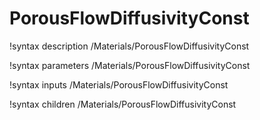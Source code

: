 <!-- MOOSE Documentation Stub: Remove this when content is added. -->

# PorousFlowDiffusivityConst
!syntax description /Materials/PorousFlowDiffusivityConst

!syntax parameters /Materials/PorousFlowDiffusivityConst

!syntax inputs /Materials/PorousFlowDiffusivityConst

!syntax children /Materials/PorousFlowDiffusivityConst
